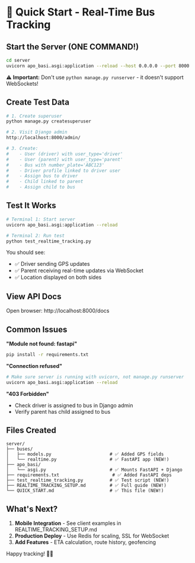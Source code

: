 # 🚀 Quick Start - Real-Time Bus Tracking

## Start the Server (ONE COMMAND!)

```bash
cd server
uvicorn apo_basi.asgi:application --reload --host 0.0.0.0 --port 8000
```

⚠️ **Important:** Don't use `python manage.py runserver` - it doesn't support WebSockets!

## Create Test Data

```bash
# 1. Create superuser
python manage.py createsuperuser

# 2. Visit Django admin
http://localhost:8000/admin/

# 3. Create:
#    - User (driver) with user_type='driver'
#    - User (parent) with user_type='parent'
#    - Bus with number_plate='ABC123'
#    - Driver profile linked to driver user
#    - Assign bus to driver
#    - Child linked to parent
#    - Assign child to bus
```

## Test It Works

```bash
# Terminal 1: Start server
uvicorn apo_basi.asgi:application --reload

# Terminal 2: Run test
python test_realtime_tracking.py
```

You should see:
- ✅ Driver sending GPS updates
- ✅ Parent receiving real-time updates via WebSocket
- ✅ Location displayed on both sides

## View API Docs

Open browser: http://localhost:8000/docs

## Common Issues

**"Module not found: fastapi"**
```bash
pip install -r requirements.txt
```

**"Connection refused"**
```bash
# Make sure server is running with uvicorn, not manage.py runserver
uvicorn apo_basi.asgi:application --reload
```

**"403 Forbidden"**
- Check driver is assigned to bus in Django admin
- Verify parent has child assigned to bus

## Files Created

```
server/
├── buses/
│   ├── models.py                      # ✅ Added GPS fields
│   └── realtime.py                    # ✅ FastAPI app (NEW!)
├── apo_basi/
│   └── asgi.py                        # ✅ Mounts FastAPI + Django
├── requirements.txt                    # ✅ Added FastAPI deps
├── test_realtime_tracking.py          # ✅ Test script (NEW!)
├── REALTIME_TRACKING_SETUP.md         # ✅ Full guide (NEW!)
└── QUICK_START.md                     # ✅ This file (NEW!)
```

## What's Next?

1. **Mobile Integration** - See client examples in REALTIME_TRACKING_SETUP.md
2. **Production Deploy** - Use Redis for scaling, SSL for WebSocket
3. **Add Features** - ETA calculation, route history, geofencing

Happy tracking! 🚌📍
